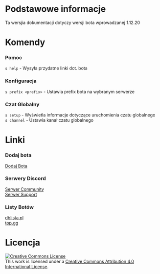 # **Podstawowe informacje** #
Ta wersjia dokumentacji dotyczy wersji bota wprowadzanej 1.12.20
# **Komendy** #
### **Pomoc** ###
`s help` - Wysyła przydatne linki dot. bota
### **Konfiguracja** ###
`s prefix <prefix>` - Ustawia prefix bota na wybranym serwerze <br>
### **Czat Globalny** ###
`s setup` - Wyświetla informacje dotyczące uruchomienia czatu globalnego <br>
`s channel` - Ustawia kanał czatu globalnego <br>
# **Linki** #
### **Dodaj bota** ####
[Dodaj Bota](https://discord.com/api/oauth2/authorize?client_id=719434143460753488&permissions=607514433&scope=bot) <br>
### **Serwery Discord** ###
[Serwer Community](https://discord.gg/Rhxmzz5pYu) <br>
[Serwer Support](https://discord.gg/K6YtZfZUqp) <br> 
### **Listy Botów** ###
[dblista.pl](https://dblista.pl/bots/719434143460753488) <br>
[top.gg](https://top.gg/bot/719434143460753488)  <br>
# **Licencja** #
<a rel="license" href="http://creativecommons.org/licenses/by/4.0/"><img alt="Creative Commons License" style="border-width:0" src="https://i.creativecommons.org/l/by/4.0/88x31.png" /></a><br />This work is licensed under a <a rel="license" href="http://creativecommons.org/licenses/by/4.0/">Creative Commons Attribution 4.0 International License</a>.
